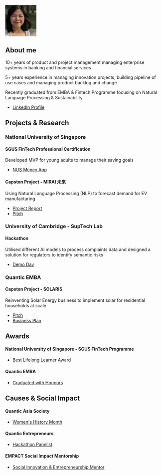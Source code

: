 <img src="resources/26Sept2023.JPG" width="100" height="100">

## About me
<p>10+ years of product and project management managing enterprise systems in banking and financial services</p>
<p>5+ years experience in managing innovation projects, building pipeline of use cases and managing product backlog and change</p>
<p>Recently graduated from EMBA & Fintech Programme focusing on Natural Language Processing & Sustainability</p>


* [LinkedIn Profile](https://www.linkedin.com/in/nicoleteoh/)

## Projects & Research
### National University of Singapore

#### SGUS FinTech Professional Certification
<p>Developed MVP for young adults to manage their saving goals</p>

* [NUS Money App](https://www.linkedin.com/posts/nicoleteoh_kudos-goingaboveandbeyond-nus-activity-6978638978392453120-oBeJ)

#### Capston Project - MIRAI 未来
<p>Using Natural Language Processing (NLP) to forecast demand for EV manufacturing</p>

* [Project Report](https://drive.google.com/file/d/1vCclKUeac4zZGLyLLkIqQNknNQz4PHwn/view)
* [Pitch](https://youtu.be/A2itxb-_LOA)

### University of Cambridge - SupTech Lab
#### Hackathon
<p>Utilised different AI models to process complaints data and designed a solution for regulators to identify semantic risks</p>

* [Demo Day](https://vimeo.com/852383344#t=47m50s)

### Quantic EMBA
#### Capston Project - SOLARIS
<p>Reinventing Solar Energy business to implement solar for residential households at scale</p>

* [Pitch](https://youtu.be/HUlwagPBQfg)
* [Business Plan](https://drive.google.com/file/d/1sQHze9B6t5f07TEczh_V7lqKk2zES670/view?usp=drivesdk)

## Awards
#### National University of Singapore - SGUS FinTech Programme
* [Best Lifelong Learner Award](https://www.linkedin.com/posts/nicoleteoh_best-lifelong-learner-award-nicole-teoh-activity-7014496661653643264-RIKf)

#### Quantic EMBA
* [Graduated with Honours](https://www.linkedin.com/feed/update/urn:li:activity:7099623723162337281)

## Causes & Social Impact
#### Quantic Asia Society
* [Women's History Month](https://www.linkedin.com/posts/nicoleteoh_womenshistorymonth-community-growth-activity-7048927076040507392-5mWa)

#### Quantic Entrepreneurs
* [Hackathon Panelist](https://www.linkedin.com/posts/nicoleteoh_fintech-helthcare-ecommerce-activity-6980422765375877120-Ec0Y)

#### EMPACT Social Impact Mentorship
* [Social Innovation & Entrepreneurship Mentor](https://www.linkedin.com/posts/nicoleteoh_socialgood-coach-mentor-activity-7115545555811909632-j7M-)